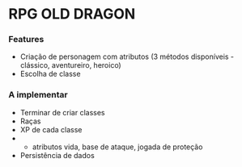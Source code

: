 # RPG OLD DRAGON
### Features
- Criação de personagem com atributos (3 métodos disponíveis - clássico, aventureiro, heroico)
- Escolha de classe
### A implementar
- Terminar de criar classes
- Raças
- XP de cada classe
- + atributos vida, base de ataque, jogada de proteção
- Persistência de dados